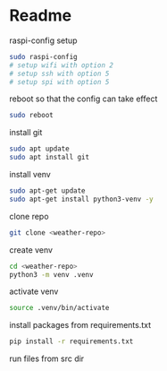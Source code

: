 # Readme

raspi-config setup

```sh
sudo raspi-config
# setup wifi with option 2
# setup ssh with option 5
# setup spi with option 5
```

reboot so that the config can take effect

```sh
sudo reboot
```

install git

```sh
sudo apt update
sudo apt install git
```

install venv

```sh
sudo apt-get update
sudo apt-get install python3-venv -y
```

clone repo

```sh
git clone <weather-repo>
```

create venv

```sh
cd <weather-repo>
python3 -m venv .venv
```

activate venv

```sh
source .venv/bin/activate
```

install packages from requirements.txt

```sh
pip install -r requirements.txt
```

run files from src dir



